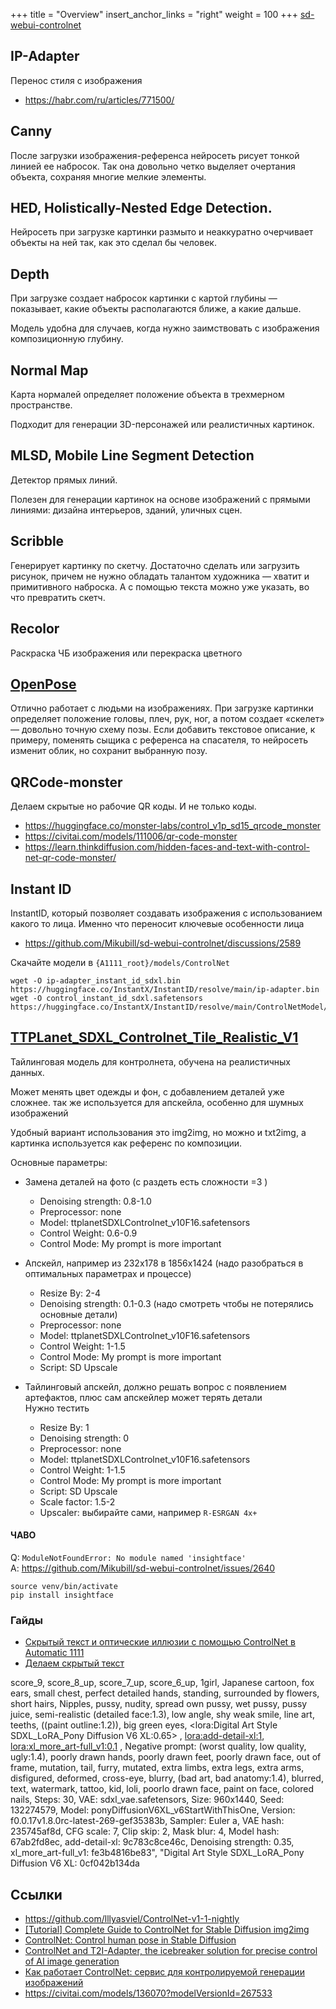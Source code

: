 +++
title = "Overview"
insert_anchor_links = "right"
weight = 100
+++
[sd-webui-controlnet](https://github.com/Mikubill/sd-webui-controlnet)


## IP-Adapter
Перенос стиля с изображения 

* https://habr.com/ru/articles/771500/

## Canny

После загрузки изображения-референса нейросеть рисует тонкой линией ее набросок. Так она довольно четко выделяет очертания объекта, сохраняя многие мелкие элементы.

## HED, Holistically-Nested Edge Detection.

Нейросеть при загрузке картинки размыто и неаккуратно очерчивает объекты на ней так, как это сделал бы человек.

## Depth

При загрузке создает набросок картинки с картой глубины — показывает, какие объекты располагаются ближе, а какие дальше.

Модель удобна для случаев, когда нужно заимствовать с изображения композиционную глубину.

## Normal Map
Карта нормалей определяет положение объекта в трехмерном пространстве.

Подходит для генерации 3D-персонажей или реалистичных картинок.

## MLSD, Mobile Line Segment Detection

Детектор прямых линий.

Полезен для генерации картинок на основе изображений с прямыми линиями: дизайна интерьеров, зданий, уличных сцен.

## Scribble

Генерирует картинку по скетчу. Достаточно сделать или загрузить рисунок, причем не нужно обладать талантом художника — хватит и примитивного наброска. А с помощью текста можно уже указать, во что превратить скетч.

## Recolor 

Раскраска ЧБ изображения или перекраска цветного 

## [OpenPose](./openpose.md)

Отлично работает с людьми на изображениях. При загрузке картинки определяет положение головы, плеч, рук, ног, а потом создает «скелет» — довольно точную схему позы. Если добавить текстовое описание, к примеру, поменять сыщика с референса на спасателя, то нейросеть изменит облик, но сохранит выбранную позу.


## QRCode-monster

Делаем скрытые но рабочие QR коды. И не только коды.

* https://huggingface.co/monster-labs/control_v1p_sd15_qrcode_monster
* https://civitai.com/models/111006/qr-code-monster
* https://learn.thinkdiffusion.com/hidden-faces-and-text-with-control-net-qr-code-monster/


## Instant ID

InstantID, который позволяет создавать изображения с использованием какого то лица. Именно что переносит ключевые особенности лица

* https://github.com/Mikubill/sd-webui-controlnet/discussions/2589

Скачайте модели в `{A1111_root}/models/ControlNet`
```
wget -O ip-adapter_instant_id_sdxl.bin https://huggingface.co/InstantX/InstantID/resolve/main/ip-adapter.bin 
wget -O control_instant_id_sdxl.safetensors https://huggingface.co/InstantX/InstantID/resolve/main/ControlNetModel/diffusion_pytorch_model.safetensors
```

## [TTPLanet_SDXL_Controlnet_Tile_Realistic_V1](https://civitai.com/models/330313/tplanetsdxlcontrolnettilerealisticv1?modelVersionId=370104)

Тайлинговая модель для контролнета, обучена на реалистичных данных.

Может менять цвет одежды и фон, с добавлением деталей уже сложнее. 
так же используется для апскейла, особенно для шумных изображений

Удобный вариант использования это img2img, но можно и txt2img, а картинка используется как референс по композиции.

Основные параметры:
* Замена деталей на фото (с раздеть есть сложности =3 )
    * Denoising strength: 0.8-1.0
    * Preprocessor: none
    * Model: ttplanetSDXLControlnet_v10F16.safetensors
    * Control Weight: 0.6-0.9
    * Control Mode: My prompt is more important
* Апскейл, например из 232x178 в 1856x1424 (надо разобраться в оптимальных параметрах и процессе)
    * Resize By: 2-4
    * Denoising strength: 0.1-0.3 (надо смотреть чтобы не потерялись основные детали)
    * Preprocessor: none
    * Model: ttplanetSDXLControlnet_v10F16.safetensors
    * Control Weight: 1-1.5
    * Control Mode: My prompt is more important
    * Script: SD Upscale

* Тайлинговый апскейл, должно решать вопрос с появлением артефактов, плюс сам апскейлер может терять детали \
    Нужно тестить
    * Resize By: 1
    * Denoising strength: 0
    * Preprocessor: none
    * Model: ttplanetSDXLControlnet_v10F16.safetensors
    * Control Weight: 1-1.5
    * Control Mode: My prompt is more important
    * Script: SD Upscale
    * Scale factor: 1.5-2
    * Upscaler: выбирайте сами, например  `R-ESRGAN 4x+`


#### ЧАВО

Q: `ModuleNotFoundError: No module named 'insightface'`\
A: https://github.com/Mikubill/sd-webui-controlnet/issues/2640
```
source venv/bin/activate
pip install insightface
```

### Гайды

* [Скрытый текст и оптические иллюзии с помощью ControlNet в Automatic 1111](https://dtf.ru/howto/2152000-skrytyy-tekst-i-opticheskie-illyuzii-s-pomoshchyu-controlnet-v-automatic-1111)
* [Делаем скрытый текст](https://takin.ai/learn/generate-images-with-hidden-text-using-stable-diffusion-and-controlnet)

score_9, score_8_up, score_7_up, score_6_up, 1girl, Japanese cartoon,  fox ears, small chest, perfect detailed hands, standing, surrounded by flowers, short hairs,
Nipples, pussy, nudity, spread own pussy, wet pussy, pussy juice, semi-realistic (detailed face:1.3), low angle, shy weak smile, line art, teeths,  ((paint outline:1.2)),
big green eyes,
<lora:Digital Art Style SDXL_LoRA_Pony Diffusion V6 XL:0.65> ,
<lora:add-detail-xl:1>,
<lora:xl_more_art-full_v1:0.1> ,
Negative prompt: (worst quality, low quality, ugly:1.4), poorly drawn hands, poorly drawn feet, poorly drawn face, out of frame, mutation, tail, furry, mutated, extra limbs, extra legs, extra arms, disfigured, deformed, cross-eye, blurry, (bad art, bad anatomy:1.4), blurred, text, watermark, tattoo,  kid, loli, poorlo drawn face, paint on face, colored nails,
Steps: 30, VAE: sdxl_vae.safetensors, Size: 960x1440, Seed: 132274579, Model: ponyDiffusionV6XL_v6StartWithThisOne, Version: f0.0.17v1.8.0rc-latest-269-gef35383b, Sampler: Euler a, VAE hash: 235745af8d, CFG scale: 7, Clip skip: 2, Mask blur: 4, Model hash: 67ab2fd8ec, add-detail-xl: 9c783c8ce46c, Denoising strength: 0.35, xl_more_art-full_v1: fe3b4816be83", "Digital Art Style SDXL_LoRA_Pony Diffusion V6 XL: 0cf042b134da

## Ссылки

* https://github.com/lllyasviel/ControlNet-v1-1-nightly
* [[Tutorial] Complete Guide to ControlNet for Stable Diffusion img2img](http://webcache.googleusercontent.com/search?q=cache%3Ahttps%3A%2F%2Faituts.com%2Fcontrolnet%2F&oq=cache%3Ahttps%3A%2F%2Faituts.com%2Fcontrolnet%2F&aqs=chrome..69i57j69i58.2752j0j4&sourceid=chrome&ie=UTF-8)
* [ControlNet: Control human pose in Stable Diffusion](https://stable-diffusion-art.com/controlnet/)
* [ControlNet and T2I-Adapter, the icebreaker solution for precise control of AI image generation](https://medium.com/@catmus2048/controlnet-and-t2i-adapter-the-icebreaker-solution-for-precise-control-of-ai-image-generation-ef61258139c3)
* [Как работает ControlNet: сервис для контролируемой генерации изображений](https://journal.tinkoff.ru/controlnet/)
* https://civitai.com/models/136070?modelVersionId=267533